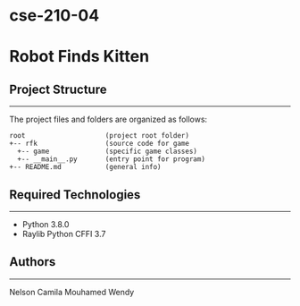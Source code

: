 # cse-210-04
# Robot Finds Kitten


## Project Structure
---
The project files and folders are organized as follows:
```
root                    (project root folder)
+-- rfk                 (source code for game
  +-- game              (specific game classes)
  +-- __main__.py       (entry point for program)
+-- README.md           (general info)
```

## Required Technologies
---
* Python 3.8.0
* Raylib Python CFFI 3.7

## Authors
---
Nelson
Camila
Mouhamed
Wendy